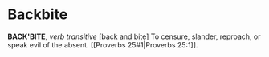 # Backbite

**BACK'BITE**, _verb transitive_ \[back and bite\] To censure, slander, reproach, or speak evil of the absent. [[Proverbs 25#1|Proverbs 25:1]].